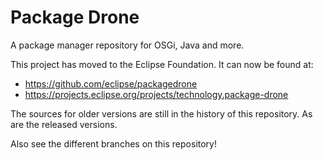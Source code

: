 Package Drone
=======

A package manager repository for OSGi, Java and more.

This project has moved to the Eclipse Foundation. It can now be found at:

* https://github.com/eclipse/packagedrone  
* https://projects.eclipse.org/projects/technology.package-drone

The sources for older versions are still in the history of this repository. As are the released versions.

Also see the different branches on this repository!